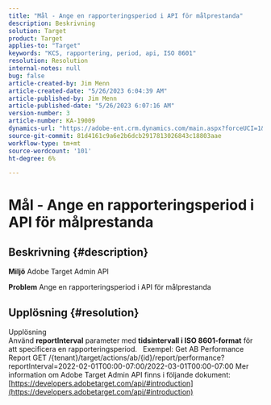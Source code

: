 ```yaml
---
title: "Mål - Ange en rapporteringsperiod i API för målprestanda"
description: Beskrivning
solution: Target
product: Target
applies-to: "Target"
keywords: "KCS, rapportering, period, api, ISO 8601"
resolution: Resolution
internal-notes: null
bug: false
article-created-by: Jim Menn
article-created-date: "5/26/2023 6:04:39 AM"
article-published-by: Jim Menn
article-published-date: "5/26/2023 6:07:16 AM"
version-number: 3
article-number: KA-19009
dynamics-url: "https://adobe-ent.crm.dynamics.com/main.aspx?forceUCI=1&pagetype=entityrecord&etn=knowledgearticle&id=89dce930-8bfb-ed11-8849-6045bd006295"
source-git-commit: 81d4161c9a6e2b6dcb2917813026843c18803aae
workflow-type: tm+mt
source-wordcount: '101'
ht-degree: 6%

---
```


# Mål - Ange en rapporteringsperiod i API för målprestanda

## Beskrivning {#description}


<b>Miljö</b>
Adobe Target Admin API

<b>Problem</b>
Ange en rapporteringsperiod i API för målprestanda


## Upplösning {#resolution}

Upplösning<br>
Använd <b>reportInterval</b> parameter med <b>tidsintervall i ISO 8601-format</b> för att specificera en rapporteringsperiod.
 
Exempel: Get AB Performance Report GET /{tenant}/target/actions/ab/{id}/report/performance?reportInterval=2022-02-01T00:00-07:00/2022-03-01T00:00-07:00 Mer information om Adobe Target Admin API finns i följande dokument:
[https://developers.adobetarget.com/api/#introduction](https://developers.adobetarget.com/api/#introduction)
